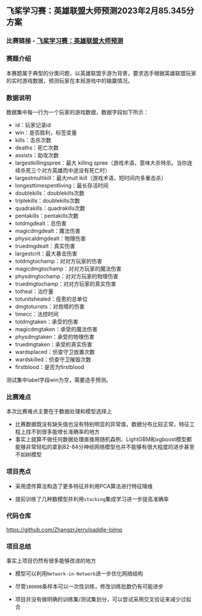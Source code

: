 ## 飞桨学习赛：英雄联盟大师预测2023年2月85.345分方案
### 比赛链接 - [飞桨学习赛：英雄联盟大师预测](https://aistudio.baidu.com/aistudio/competition/detail/247/0/introduction)
### 赛题介绍

本赛题属于典型的分类问题，以英雄联盟手游为背景，要求选手根据英雄联盟玩家的实时游戏数据，预测玩家在本局游戏中的输赢情况。

### 数据说明

数据集中每一行为一个玩家的游戏数据，数据字段如下所示：

- id：玩家记录id
- win：是否胜利，标签变量
- kills：击杀次数
- deaths：死亡次数
- assists：助攻次数
- largestkillingspree：最大 killing spree（游戏术语，意味大杀特杀。当你连续杀死三个对方英雄而中途没有死亡时）
- largestmultikill：最大mult ikill（游戏术语，短时间内多重击杀）
- longesttimespentliving：最长存活时间
- doublekills：doublekills次数
- triplekills：doublekills次数
- quadrakills：quadrakills次数
- pentakills：pentakills次数
- totdmgdealt：总伤害
- magicdmgdealt：魔法伤害
- physicaldmgdealt：物理伤害
- truedmgdealt：真实伤害
- largestcrit：最大暴击伤害
- totdmgtochamp：对对方玩家的伤害
- magicdmgtochamp：对对方玩家的魔法伤害
- physdmgtochamp：对对方玩家的物理伤害
- truedmgtochamp：对对方玩家的真实伤害
- totheal：治疗量
- totunitshealed：痊愈的总单位
- dmgtoturrets：对炮塔的伤害
- timecc：法控时间
- totdmgtaken：承受的伤害
- magicdmgtaken：承受的魔法伤害
- physdmgtaken：承受的物理伤害
- truedmgtaken：承受的真实伤害
- wardsplaced：侦查守卫放置次数
- wardskilled：侦查守卫摧毁次数
- firstblood：是否为firstblood

测试集中label字段win为空，需要选手预测。

### 比赛难点

本次比赛难点主要在于数据处理和模型选择上

- 比赛数据既没有缺失值也没有特别明显的异常值，数据分布比较正常，特征工程上找不到很多能增长准确率的地方
- 事实上就算不做任何数据处理直接用随机森例、LightGBM和xgboost模型都能够非常轻松的拿到82-84分神经网络模型也并不能够有很大程度的进步甚至不如树模型

### 项目亮点

- 采用遗传算法构造了更多特征并利用PCA算法进行特征降维

- 提前训练了几种数模型并利用`stacking`集成学习进一步提高准确率


### 代码仓库

https://github.com/ZhangzrJerry/paddle-lolmp

### 项目总结

事实上项目仍然有很多能够改进的地方

- 模型可以利用`Network-in-Network`进一步优化网络结构

- 尽管`180000`条样本可以一次性训练，修改训练批数仍有可能进步

- 项目并没有做明确的训练集/测试集划分，可以尝试采用交叉验证来减少过拟合